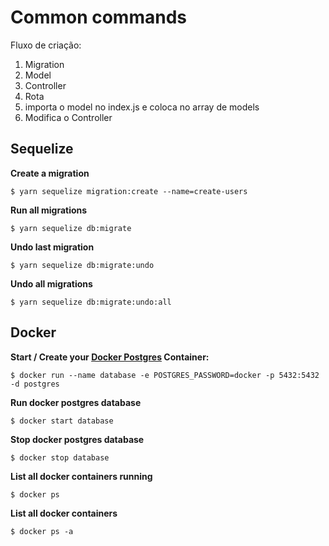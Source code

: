 # Common commands

Fluxo de criação:
1. Migration
2. Model
3. Controller
4. Rota
5. importa o model no index.js e coloca no array de models
6. Modifica o Controller

## Sequelize

<b>Create a migration</b>

```
$ yarn sequelize migration:create --name=create-users
```

<b>Run all migrations</b>

```
$ yarn sequelize db:migrate
```

<b>Undo last migration</b>

```
$ yarn sequelize db:migrate:undo
```

<b>Undo all migrations</b>

```
$ yarn sequelize db:migrate:undo:all
```

## Docker

<b>Start / Create your <a href="https://hub.docker.com/_/postgres">Docker Postgres</a> Container:</b>

```
$ docker run --name database -e POSTGRES_PASSWORD=docker -p 5432:5432 -d postgres
```

<b>Run docker postgres database</b>

```
$ docker start database
```

<b>Stop docker postgres database</b>

```
$ docker stop database
```

<b>List all docker containers running</b>

```
$ docker ps
```

<b>List all docker containers</b>

```
$ docker ps -a
```
